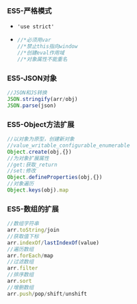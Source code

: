 ### ES5-严格模式

- `'use strict'`

- ```js
  //*必须用var
  //*禁止this指向window
  //*创建eval作用域
  //*对象属性不能重名
  ```

### ES5-JSON对象

```js
//JSON和JS转换
JSON.stringify(arr/obj)
JSON.parse(json)
```

### ES5-Object方法扩展

```js
//以对象为原型，创建新对象
//value_writable_configurable_enumerable
Object.create(obj,{})
//为对象扩展属性
//get:获取_return
//set:修改
Object.defineProperties(obj,{})
//对象遍历
Object.keys(obj).map
```

### ES5-数组的扩展

~~~js
//数组字符串
arr.toString/join
//获取值下标
arr.indexOf/lastIndexOf(value)
//遍历数组
arr.forEach/map
//过滤数组
arr.filter
//排序数组
arr.sort
//增删数组
arr.push/pop/shift/unshift
~~~

